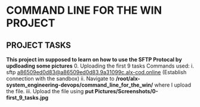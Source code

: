 # COMMAND LINE FOR THE WIN PROJECT
## PROJECT TASKS
**This project im supposed to learn on how to use the SFTP Protocal by updloading some pictures**
0. Uploading the first 9 tasks
Commands used:
i. sftp a86509ed0d83@a86509ed0d83.9a31099c.alx-cod.online (Establish connection with the sandbox)
ii. Navigate to **/root/alx-system_engineering-devops/command_line_for_the_win/** where I upload the file.
iii. Upload the file using **put Pictures/Screenshots/0-first_9_tasks.jpg**

